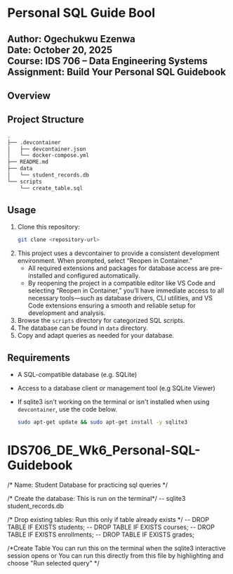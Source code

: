 # Personal SQL Guide Bool

**Author:** Ogechukwu Ezenwa  
**Date:** October 20, 2025  
**Course:** IDS 706 – Data Engineering Systems  
**Assignment:** Build Your Personal SQL Guidebook
---

## Overview


## Project Structure 
```bash
.
├── .devcontainer
│   ├── devcontainer.json
│   └── docker-compose.yml
├── README.md
├── data
│   └── student_records.db
└── scripts
    └── create_table.sql
```

## Usage

1. Clone this repository:
    ```bash
    git clone <repository-url>
    ```
2. This project uses a devcontainer to provide a consistent development 
environment. When prompted, select “Reopen in Container.”  
    - All required extensions and packages for database access are pre-installed and configured automatically. 
    - By reopening the project in a compatible editor like VS Code and selecting “Reopen in Container,” you’ll have immediate access to all necessary tools—such as database drivers, CLI utilities, and VS Code extensions ensuring a smooth and reliable setup for development and analysis.
3. Browse the `scripts` directory for categorized SQL scripts.
4. The database can be found in `data` directory.
4. Copy and adapt queries as needed for your database.

## Requirements

- A SQL-compatible database (e.g. SQLite)
- Access to a database client or management tool (e.g SQLite Viewer)
- If sqlite3 isn't working on the terminal or isn't installed when using `devcontainer`, use the code below.

    ```bash
    sudo apt-get update && sudo apt-get install -y sqlite3
    ```


# IDS706_DE_Wk6_Personal-SQL-Guidebook

/*
  Name: Student Database for practicing sql queries
*/

/* Create the database: This is run on the terminal*/
-- sqlite3 student_records.db

/* Drop existing tables: Run this only if table already exists */
-- DROP TABLE IF EXISTS students;
-- DROP TABLE IF EXISTS courses;
-- DROP TABLE IF EXISTS enrollments;
-- DROP TABLE IF EXISTS grades;

/*Create Table
You can run this on the terminal when the sqlite3 interactive session opens or 
You can run this directly from this file by highlighting and choose "Run selected query"
*/
